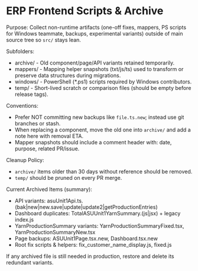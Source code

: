 ERP Frontend Scripts & Archive
================================

Purpose: Collect non-runtime artifacts (one-off fixes, mappers, PS scripts for Windows teammate, backups, experimental variants) outside of main source tree so `src/` stays lean.

Subfolders:
* archive/  - Old component/page/API variants retained temporarily.
* mappers/  - Mapping helper snapshots (txt/js/ts) used to transform or preserve data structures during migrations.
* windows/  - PowerShell (*.ps1) scripts required by Windows contributors.
* temp/     - Short-lived scratch or comparison files (should be empty before release tags).

Conventions:
* Prefer NOT committing new backups like `file.ts.new`; instead use git branches or stash.
* When replacing a component, move the old one into `archive/` and add a note here with removal ETA.
* Mapper snapshots should include a comment header with: date, purpose, related PR/issue.

Cleanup Policy:
* `archive/` items older than 30 days without reference should be removed.
* `temp/` should be pruned on every PR merge.

Current Archived Items (summary):
* API variants: asuUnit1Api.ts.(bak|new|new.save|update|update2|getProductionEntries)
* Dashboard duplicates: TotalASUUnit1YarnSummary.(js|jsx) + legacy index.js
* YarnProductionSummary variants: YarnProductionSummaryFixed.tsx, YarnProductionSummaryNew.tsx
* Page backups: ASUUnit1Page.tsx.new, Dashboard.tsx.new
* Root fix scripts & helpers: fix_customer_name_display.js, fixed.js

If any archived file is still needed in production, restore and delete its redundant variants.
